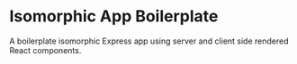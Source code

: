# Isomorphic App Boilerplate
A boilerplate isomorphic Express app using server and client side rendered React components.
